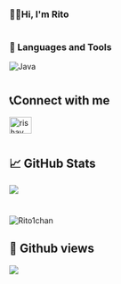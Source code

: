### 👋🏼Hi, I'm Rito

#

### 🧰 Languages and Tools

<img align="left" alt="Java" style="padding-right:10px;" src="https://skillicons.dev/icons?i=js,html,css,php,figma,androidstudio,git,java"/>
<br />

#

## 📞Connect with me

<p align="left">
<a href="https://www.instagram.com/rito1chan/" target="blank"><img align="center" src="https://raw.githubusercontent.com/rahuldkjain/github-profile-readme-generator/master/src/images/icons/Social/instagram.svg" alt="rishav_chanda" height="30" width="40" /></a>
</p>

#

## &#x1f4c8; GitHub Stats

<a href="https://github.com/Rito1chan">
  <img align="center" src="https://github-readme-stats.vercel.app/api?username=Rito1chan&count_private=true&show_icons=true&theme=tokyonight" >
</a>

#
<p><img align="center" src="https://github-readme-stats.vercel.app/api/top-langs?username=Rito1chan&show_icons=true&locale=en&layout=compact&theme=tokyonight" alt="Rito1chan" /></p>

## 🔎 Github views

![](https://komarev.com/ghpvc/?username=Rito1chan&color=3ea1fc)
